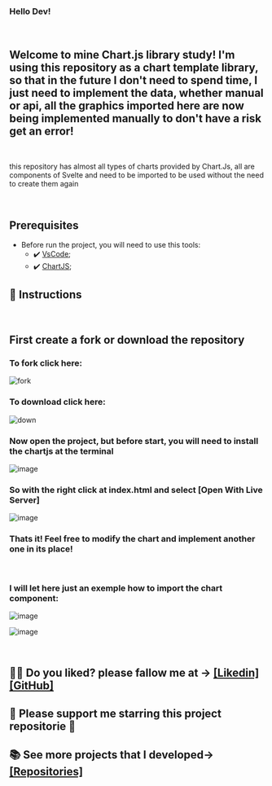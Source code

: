 ### Hello Dev!

<br>

## Welcome to mine Chart.js library study! I'm using this repository as a chart template library, so that in the future I don't need to spend time, I just need to implement the data, whether manual or api, all the graphics imported here are now being implemented manually to don't have a risk get an error!

<br>
<p>this repository has almost all types of charts provided by Chart.Js, all are components of Svelte and need to be imported to be used without the need to create them again</p>
<br>

##  Prerequisites
 - Before run the project, you will need to use this tools: 
    - ✔️ [VsCode](https://code.visualstudio.com/download);
    - ✔️ [ChartJS](https://www.chartjs.org/docs/latest/getting-started/);
 
## 📄 Instructions
 <br>
<h2>First create a fork or download the repository</h2>

<h3>To fork click here:</h3>
 
  ![fork](https://github.com/victorgabrielnascimento/TextScanner/assets/105366808/dad949c9-3e0a-40b0-a4bd-361f969abd4d)

  <h3>To download click here:</h3>

![down](https://github.com/victorgabrielnascimento/TextScanner/assets/105366808/45d4211f-dc59-4e12-a205-7a64fa1e3816)

<h3>Now open the project, but before start, you will need to install the chartjs at the terminal</h3>

![image](https://github.com/victorgabrielnascimento/all-charts-template.svelte/assets/105366808/a2b1a15c-29da-4eea-bee9-d97d4cf13032)

 
 <h3> So with the right click at index.html and select [Open With Live Server]</h3> 

 ![image](https://github.com/victorgabrielnascimento/all-charts-template.svelte/assets/105366808/c2c857dc-b7e9-4f83-9692-744a399acfc4)
 <br>
 
 <h3>Thats it! Feel free to modify the chart and implement another one in its place!</h3>

 <br>
 <h3>I will let here just an exemple how to import the chart component:</h3>

![image](https://user-images.githubusercontent.com/105366808/232048322-ae34b090-51a1-4baf-804a-27eb6bb406b9.png)

![image](https://user-images.githubusercontent.com/105366808/232048498-4a5a7ce1-364a-422b-8d80-408d878970c6.png)

 <br>
 
 ## 🐱‍👤 Do you liked? please fallow me at -> [[Likedin]](https://www.linkedin.com/in/victorgnascimento/) [[GitHub]](https://github.com/victorgabrielnascimento)
 ## 🌟 Please support me starring this project repositorie 🌟
 ## 📚 See more projects that I developed-> [[Repositories]](https://github.com/victorgabrielnascimento?tab=repositories)

